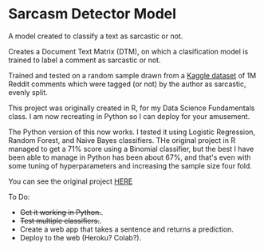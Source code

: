 # Sarcasm Detector Model
A model created to classify a text as sarcastic or not.

Creates a Document Text Matrix (DTM), on which a clasification model is trained to label a comment as sarcastic or not.

Trained and tested on a random sample drawn from a [Kaggle dataset](https://www.kaggle.com/sherinclaudia/sarcastic-comments-on-reddit) of 1M Reddit comments which were tagged (or not) by the author as sarcastic, evenly split.

This project was originally created in R, for my Data Science Fundamentals class. I am now recreating in Python so I can deploy for your amusement. 

The Python version of this now works. I tested it using Logistic Regression, Random Forest, and Naive Bayes classifiers. THe original project in R managed to get a 71% score using a Binomial classifier, but the best I have been able to manage in Python has been about 67%, and that's even with some tuning of hyperparameters and increasing the sample size four fold. 

You can see the original project [HERE](https://github.com/davidwkaiser/sarcasm_detector)

To Do:
- ~~Get it working in Python.~~. 
- ~~Test multiple classifiers.~~. 
- Create a web app that takes a sentence and returns a prediction. 
- Deploy to the web (Heroku? Colab?). 

